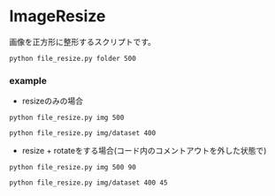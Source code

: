 # ImageResize

画像を正方形に整形するスクリプトです。

```
python file_resize.py folder 500
```
### example
- resizeのみの場合
```
python file_resize.py img 500
```
```
python file_resize.py img/dataset 400
```

- resize + rotateをする場合(コード内のコメントアウトを外した状態で)
```
python file_resize.py img 500 90
```
```
python file_resize.py img/dataset 400 45
```
